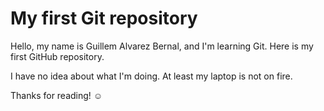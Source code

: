 # My first Git repository

Hello, my name is Guillem Alvarez Bernal, and I'm learning Git. Here is my first GitHub repository.

I have no idea about what I'm doing. At least my laptop is not on fire.

Thanks for reading! ☺
